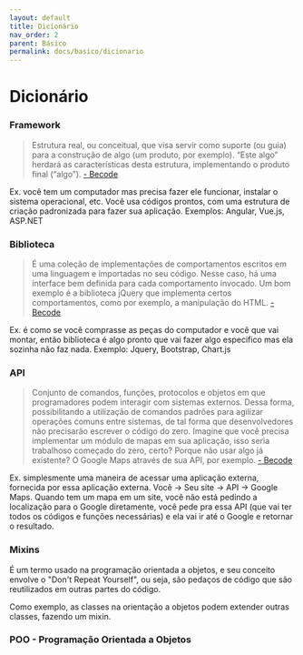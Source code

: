 ```yaml
---
layout: default
title: Dicionário
nav_order: 2
parent: Básico
permalink: docs/basico/dicionario
---
```


# Dicionário

### Framework
 
 >Estrutura real, ou conceitual, que visa servir como suporte (ou guia) para a construção de algo (um produto, por exemplo). “Este algo” herdará as características desta estrutura, implementando o produto final (“algo”). [- Becode](https://becode.com.br/framework-biblioteca-api-entenda-as-diferencas/)

 Ex. você tem um computador mas precisa fazer ele funcionar, instalar o sistema operacional, etc. Você usa códigos prontos, com uma estrutura de criação padronizada para fazer sua aplicação. Exemplos: Angular, Vue.js, ASP.NET

### Biblioteca

 >É uma coleção de implementações de comportamentos escritos em uma linguagem e importadas no seu código. Nesse caso, há uma interface bem definida para cada comportamento invocado. Um bom exemplo é a biblioteca jQuery que implementa certos comportamentos, como por exemplo, a manipulação do HTML. [- Becode](https://becode.com.br/framework-biblioteca-api-entenda-as-diferencas/)

 Ex. é como se você comprasse as peças do computador e você que vai montar, então biblioteca é algo pronto que vai fazer algo especifico mas ela sozinha não faz nada. Exemplo: Jquery, Bootstrap, Chart.js

### API

 >Conjunto de comandos, funções, protocolos e objetos em que programadores podem interagir com sistemas externos. Dessa forma, possibilitando a utilização de comandos padrões para agilizar operações comuns entre sistemas, de tal forma que desenvolvedores não precisarão escrever o código do zero. Imagine que você precisa implementar um módulo de mapas em sua aplicação, isso seria trabalhoso começado do zero, certo? Porque não usar algo já existente? O Google Maps através de sua API, por exemplo. [- Becode](https://becode.com.br/framework-biblioteca-api-entenda-as-diferencas/)

 Ex. simplesmente uma maneira de acessar uma aplicação externa, fornecida por essa aplicação externa. Você -> Seu site -> API -> Google Maps. Quando tem um mapa em um site, você não está pedindo a localização para o Google diretamente, você pede pra essa API (que vai ter todos os códigos e funções necessárias) e ela vai ir até o Google e retornar o resultado.

 ### Mixins

 É um termo usado na programação orientada a objetos, e seu conceito envolve o "Don't Repeat Yourself", ou seja, são pedaços de código que são reutilizados em outras partes do código.

 Como exemplo, as classes na orientação a objetos podem extender outras classes, fazendo um mixin.

 ### POO - Programação Orientada a Objetos

